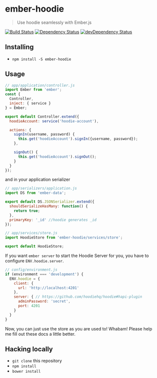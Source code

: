# ember-hoodie

> Use hoodie seamlessly with Ember.js

[![Build Status](https://travis-ci.org/hoodiehq/ember-hoodie.svg?branch=master)](https://travis-ci.org/hoodiehq/ember-hoodie)
[![Dependency Status](https://david-dm.org/hoodiehq/ember-hoodie.svg)](https://david-dm.org/hoodiehq/ember-hoodie)
[![devDependency Status](https://david-dm.org/hoodiehq/ember-hoodie/dev-status.svg)](https://david-dm.org/hoodiehq/ember-hoodie#info=devDependencies)

## Installing

* `npm install -S ember-hoodie`

## Usage

```js
// app/application/controller.js
import Ember from 'ember';
const {
  Controller,
  inject: { service }
} = Ember;

export default Controller.extend({
  hoodieAccount: service('hoodie-account'),

  actions: {
    signIn(username, password) {
      this.get('hoodieAccount').signIn({username, password});
    },

    signOut() {
      this.get('hoodieAccount').signOut();
    }
  }
});
```
and in your application serializer
```js
// app/serializers/application.js
import DS from 'ember-data';

export default DS.JSONSerializer.extend({
  shouldSerializeHasMany: function() {
    return true;
  },
  primaryKey: '_id' //hoodie generates _id
});
```

```js
// app/services/store.js
import HoodieStore from 'ember-hoodie/services/store';

export default HoodieStore;
```

If you want `ember server` to start the Hoodie Server for you, you have to configure
`ENV.hoodie.server`.

```js
// config/environment.js
if (environment === 'development') {
  ENV.hoodie = {
    client: {
      url: 'http://localhost:4201'
    },
    server: { // https://github.com/hoodiehq/hoodie#hapi-plugin
      adminPassword: 'secret',
      port: 4201
    }
  }
}
```

Now, you can just use the store as you are used to! Whabam! Please help
me fill out these docs a little better.

## Hacking locally

* `git clone` this repository
* `npm install`
* `bower install`
